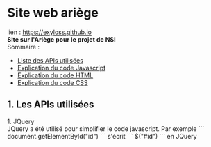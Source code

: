 # Site web ariège
lien : https://exyloss.github.io <br>
**Site sur l'Ariège pour le projet de NSI**<br>
Sommaire :
<ul>
  <li><a href="#api">Liste des APIs utilisées</a></li>
  <li><a href="">Explication du code Javascript</a></li>
  <li><a href="">Explication du code HTML</a></li>
  <li><a href="">Explication du code CSS</a></li>
</ul>

<h2 id="api">1. Les APIs utilisées</h2>
1. JQuery<br>
JQuery a été utilisé pour simplifier le code javascript. Par exemple
```
  document.getElementById("id")
``` 
s'écrit 
```
  $("#id")
``` 
en JQuery
